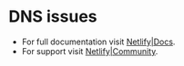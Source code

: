 # DNS issues

* For full documentation visit [Netlify|Docs](https://docs.netlify.com/domains-https/custom-domains/).
* For support visit [Netlify|Community](https://community.netlify.com).

